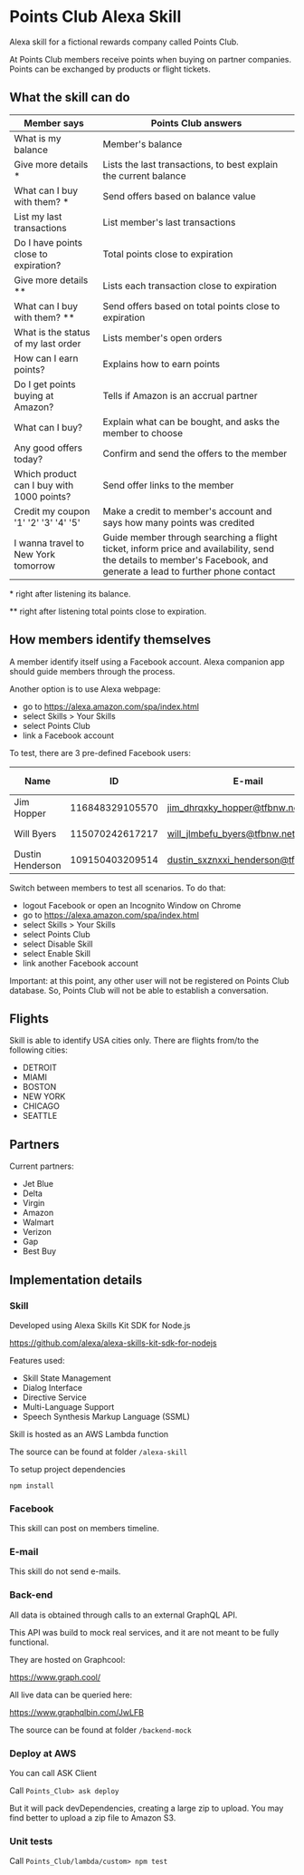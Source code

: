 # Points Club Alexa Skill
Alexa skill for a fictional rewards company called Points Club.

At Points Club members receive points when buying on partner companies. Points can be exchanged by products or flight tickets.


## What the skill can do

| Member says                               | Points Club answers                                                      |
| ----------------------------------------- | ------------------------------------------------------------------------ |
| What is my balance                        | Member's balance                                                         |
| Give more details *                       | Lists the last transactions, to best explain the current balance         |
| What can I buy with them? *               | Send offers based on balance value                                       |
| List my last transactions                 | List member's last transactions                                          |
| Do I have points close to expiration?     | Total points close to expiration                                         |
| Give more details **                      | Lists each transaction close to expiration                               |
| What can I buy with them? **              | Send offers based on total points close to expiration                    |
| What is the status of my last order       | Lists member's open orders                                               |
| How can I earn points?                    | Explains how to earn points                                              |
| Do I get points buying at Amazon?         | Tells if Amazon is an accrual partner                                    |
| What can I buy?                           | Explain what can be bought, and asks the member to choose                |
| Any good offers today?                    | Confirm and send the offers to the member                                |
| Which product can I buy with 1000 points? | Send offer links to the member                                           |
| Credit my coupon '1' '2' '3' '4' '5'      | Make a credit to member's account and says how many points was credited  |
| I wanna travel to New York tomorrow       | Guide member through searching a flight ticket, inform price and availability, send the details to member's Facebook, and generate a lead to further phone contact |

\* right after listening its balance.

\*\* right after listening total points close to expiration.


## How members identify themselves

A member identify itself using a Facebook account.
Alexa companion app should guide members through the process.

Another option is to use Alexa webpage:
* go to https://alexa.amazon.com/spa/index.html
* select Skills > Your Skills
* select Points Club
* link a Facebook account

To test, there are 3 pre-defined Facebook users:

| Name                 | ID                 | E-mail                              | Member profile  |
| -------------------- | ------------------ | ----------------------------------- | --------------- |
| Jim Hopper           | 116848329105570	| jim_dhrqxky_hopper@tfbnw.net        | VIP member      |
| Will Byers           | 115070242617217	| will_jlmbefu_byers@tfbnw.net        | Standard member |
| Dustin Henderson     | 109150403209514	| dustin_sxznxxi_henderson@tfbnw.net  | New member      |

Switch between members to test all scenarios. To do that:

* logout Facebook or open an Incognito Window on Chrome
* go to https://alexa.amazon.com/spa/index.html
* select Skills > Your Skills
* select Points Club
* select Disable Skill
* select Enable Skill
* link another Facebook account

Important: at this point, any other user will not be registered on Points Club database. 
So, Points Club will not be able to establish a conversation.

## Flights

Skill is able to identify USA cities only.
There are flights from/to the following cities:

* DETROIT
* MIAMI
* BOSTON
* NEW YORK
* CHICAGO
* SEATTLE

## Partners

Current partners:

* Jet Blue
* Delta
* Virgin
* Amazon
* Walmart
* Verizon
* Gap
* Best Buy

## Implementation details

### Skill

Developed using Alexa Skills Kit SDK for Node.js

https://github.com/alexa/alexa-skills-kit-sdk-for-nodejs

Features used:

* Skill State Management
* Dialog Interface
* Directive Service
* Multi-Language Support
* Speech Synthesis Markup Language (SSML)

Skill is hosted as an AWS Lambda function

The source can be found at folder `/alexa-skill`

To setup project dependencies

`npm install`


### Facebook

This skill can post on members timeline.


### E-mail

This skill do not send e-mails.


### Back-end

All data is obtained through calls to an external GraphQL API.

This API was build to mock real services, and it are not meant to be fully functional.

They are hosted on Graphcool:

https://www.graph.cool/

All live data can be queried here:

https://www.graphqlbin.com/JwLFB

The source can be found at folder `/backend-mock`


### Deploy at AWS

You can call ASK Client

Call `Points_Club> ask deploy`

But it will pack devDependencies, creating a large zip to upload.
You may find better to upload a zip file to Amazon S3.


### Unit tests

Call `Points_Club/lambda/custom> npm test`